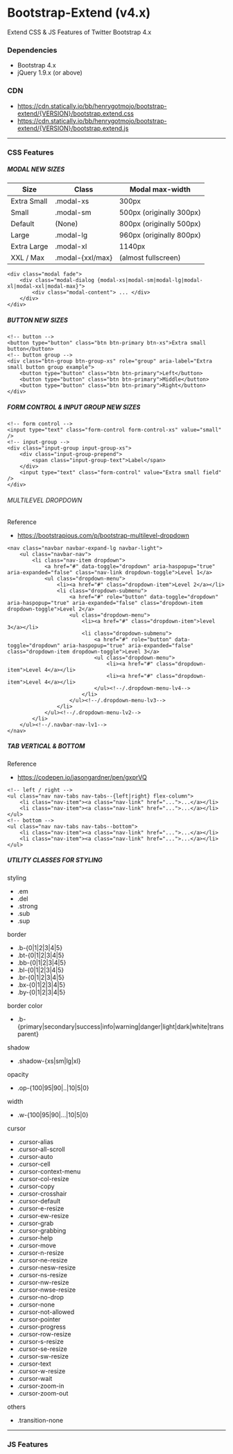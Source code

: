Bootstrap-Extend (v4.x)
=======================

Extend CSS & JS Features of Twitter Bootstrap 4.x


### Dependencies
* Bootstrap 4.x
* jQuery 1.9.x (or above)


### CDN
* https://cdn.statically.io/bb/henrygotmojo/bootstrap-extend/{VERSION}/bootstrap.extend.css
* https://cdn.statically.io/bb/henrygotmojo/bootstrap-extend/{VERSION}/bootstrap.extend.js
&nbsp;

--------------------------------------------------

### CSS Features

##### MODAL NEW SIZES
|  Size        |  Class             |  Modal max-width           |
|--------------|--------------------|----------------------------|
|  Extra Small |  .modal-xs         |  300px                     |
|  Small       |  .modal-sm         |  500px (originally 300px)  |
|  Default     |  (None)            |  800px (originally 500px)  |
|  Large       |  .modal-lg         |  960px (originally 800px)  |
|  Extra Large |  .modal-xl         |  1140px                    |
|  XXL / Max   |  .modal-{xxl/max}  |  (almost fullscreen)       |

```
<div class="modal fade">
	<div class="modal-dialog {modal-xs|modal-sm|modal-lg|modal-xl|modal-xxl|modal-max}">
		<div class="modal-content"> ... </div>
	</div>
</div>
```

##### BUTTON NEW SIZES
```
<!-- button -->
<button type="button" class="btn btn-primary btn-xs">Extra small button</button>
<!-- button group -->
<div class="btn-group btn-group-xs" role="group" aria-label="Extra small button group example">
    <button type="button" class="btn btn-primary">Left</button>
    <button type="button" class="btn btn-primary">Middle</button>
    <button type="button" class="btn btn-primary">Right</button>
</div>
```

##### FORM CONTROL & INPUT GROUP NEW SIZES
```
<!-- form control -->
<input type="text" class="form-control form-control-xs" value="small" />
<!-- input-group -->
<div class="input-group input-group-xs">
	<div class="input-group-prepend">
		<span class="input-group-text">Label</span>
	</div>
	<input type="text" class="form-control" value="Extra small field" />
</div>
```

###### MULTILEVEL DROPDOWN

Reference
- https://bootstrapious.com/p/bootstrap-multilevel-dropdown
```
<nav class="navbar navbar-expand-lg navbar-light">
    <ul class="navbar-nav">
		<li class="nav-item dropdown">
			<a href="#" data-toggle="dropdown" aria-haspopup="true" aria-expanded="false" class="nav-link dropdown-toggle">Level 1</a>
			<ul class="dropdown-menu">
				<li><a href="#" class="dropdown-item">Level 2</a></li>
				<li class="dropdown-submenu">
					<a href="#" role="button" data-toggle="dropdown" aria-haspopup="true" aria-expanded="false" class="dropdown-item dropdown-toggle">Level 2</a>
					<ul class="dropdown-menu">
						<li><a href="#" class="dropdown-item">level 3</a></li>
						<li class="dropdown-submenu">
							<a href="#" role="button" data-toggle="dropdown" aria-haspopup="true" aria-expanded="false" class="dropdown-item dropdown-toggle">Level 3</a>
							<ul class="dropdown-menu">
								<li><a href="#" class="dropdown-item">Level 4</a></li>
								<li><a href="#" class="dropdown-item">Level 4</a></li>
							</ul><!--/.dropdown-menu-lv4-->
						</li>
					</ul><!--/.dropdown-menu-lv3-->
				</li>
			</ul><!--/.dropdown-menu-lv2-->
		</li>
	</ul><!--/.navbar-nav-lv1-->
</nav>
```

##### TAB VERTICAL & BOTTOM
Reference
- https://codepen.io/jasongardner/pen/gxprVQ
```
<!-- left / right -->
<ul class="nav nav-tabs nav-tabs--{left|right} flex-column">
	<li class="nav-item"><a class="nav-link" href="...">...</a></li>
	<li class="nav-item"><a class="nav-link" href="...">...</a></li>
</ul>
<!-- bottom -->
<ul class="nav nav-tabs nav-tabs--bottom">
	<li class="nav-item"><a class="nav-link" href="...">...</a></li>
	<li class="nav-item"><a class="nav-link" href="...">...</a></li>
</ul>
```

##### UTILITY CLASSES FOR STYLING
styling
- .em
- .del
- .strong
- .sub
- .sup

border
- .b-{0|1|2|3|4|5}
- .bt-{0|1|2|3|4|5}
- .bb-{0|1|2|3|4|5}
- .bl-{0|1|2|3|4|5}
- .br-{0|1|2|3|4|5}
- .bx-{0|1|2|3|4|5}
- .by-{0|1|2|3|4|5}

border color
- .b-{primary|secondary|success|info|warning|danger|light|dark|white|transparent}

shadow
- .shadow-{xs|sm|lg|xl}

opacity
- .op-{100|95|90|..|10|5|0}

width
- .w-{100|95|90|...|10|5|0}

cursor
- .cursor-alias
- .cursor-all-scroll
- .cursor-auto
- .cursor-cell
- .cursor-context-menu
- .cursor-col-resize
- .cursor-copy
- .cursor-crosshair
- .cursor-default
- .cursor-e-resize
- .cursor-ew-resize
- .cursor-grab
- .cursor-grabbing
- .cursor-help
- .cursor-move
- .cursor-n-resize
- .cursor-ne-resize
- .cursor-nesw-resize
- .cursor-ns-resize
- .cursor-nw-resize
- .cursor-nwse-resize
- .cursor-no-drop
- .cursor-none
- .cursor-not-allowed
- .cursor-pointer
- .cursor-progress
- .cursor-row-resize
- .cursor-s-resize
- .cursor-se-resize
- .cursor-sw-resize
- .cursor-text
- .cursor-w-resize
- .cursor-wait
- .cursor-zoom-in
- .cursor-zoom-out

others
- .transition-none
&nbsp;

--------------------------------------------------

### JS Features